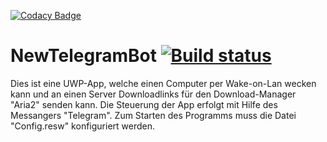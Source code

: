 [![Codacy Badge](https://api.codacy.com/project/badge/Grade/6957a515632a4a529f88cf6cb2a9cfc9)](https://www.codacy.com/app/sp/NewTelegramBot?utm_source=github.com&utm_medium=referral&utm_content=phantomlord127/NewTelegramBot&utm_campaign=badger)
# NewTelegramBot [![Build status](https://ci.appveyor.com/api/projects/status/k8v19wv8mh9lkdfd?svg=true)](https://ci.appveyor.com/project/phantomlord127/newtelegrambot)
Dies ist eine UWP-App, welche einen Computer per Wake-on-Lan wecken kann und an einen Server Downloadlinks für den Download-Manager "Aria2" senden kann.
Die Steuerung der App erfolgt mit Hilfe des Messangers "Telegram".
Zum Starten des Programms muss die Datei "Config.resw" konfiguriert werden.
